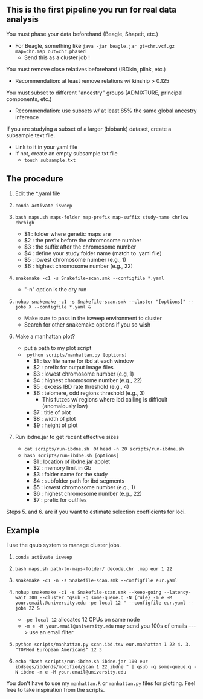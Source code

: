 ## This is the first pipeline you run for real data analysis

You must phase your data beforehand (Beagle, Shapeit, etc.)
- For Beagle, something like ` java -jar beagle.jar gt=chr.vcf.gz map=chr.map out=chr.phased `
    - Send this as a cluster job !

You must remove close relatives beforehand (IBDkin, plink, etc.)
- Recommendation: at least remove relations w/ kinship > 0.125

You must subset to different "ancestry" groups (ADMIXTURE, principal components, etc.)
- Recommendation: use subsets w/ at least 85% the same global ancestry inference

If you are studying a subset of a larger (biobank) dataset, create a subsample text file.
- Link to it in your yaml file
- If not, create an empty subsample.txt file
    - ` touch subsample.txt `

## The procedure

1. Edit the *.yaml file
2. ` conda activate isweep `
3. `bash maps.sh maps-folder map-prefix map-suffix study-name chrlow chrhigh`
    - $1 : folder where genetic maps are
    - $2 : the prefix before the chromosome number
    - $3 : the suffix after the chromosome number
    - $4 : define your study folder name (match to .yaml file)
    - $5 : lowest chromosome number (e.g., 1)
    - $6 : highest chromosome number (e.g., 22)

3. ` snakemake -c1 -s Snakefile-scan.smk --configfile *.yaml `
    - "-n" option is the dry run

4. `nohup snakemake -c1 -s Snakefile-scan.smk --cluster "[options]" --jobs X --configfile *.yaml & `
    - Make sure to pass in the isweep environment to cluster
    - Search for other snakemake options if you so wish

5. Make a manhattan plot?
    - put a path to my plot script
    - ` python scripts/manhattan.py [options]`
        - $1 : tsv file name for ibd at each window
        - $2 : prefix for output image files
        - $3 : lowest chromosome number (e.g, 1)
        - $4 : highest chromosome number (e.g., 22)
        - $5 : excess IBD rate threshold (e.g., 4)
        - $6 : telomere, odd regions threshold (e.g., 3)
            - This futzes w/ regions where ibd calling is difficult (anomalously low)
        - $7 : title of plot
        - $8 : width of plot
        - $9 : height of plot

6. Run ibdne.jar to get recent effective sizes
    - `cat scripts/run-ibdne.sh ` or `head -n 20 scripts/run-ibdne.sh `
    - `bash scripts/run-ibdne.sh [options] `
        - $1 : location of ibdne.jar applet
        - $2 : memory limit in Gb
        - $3 : folder name for the study
        - $4 : subfolder path for ibd segments
        - $5 : lowest chromosome number (e.g., 1)
        - $6 : highest chromosome number (e.g., 22)
        - $7 : prefix for outfiles 

Steps 5. and 6. are if you want to estimate selection coefficients for loci.

## Example

I use the qsub system to manage cluster jobs.

1. `conda activate isweep`
2. ` bash maps.sh path-to-maps-folder/ decode.chr .map eur 1 22 `
3. `snakemake -c1 -n -s Snakefile-scan.smk --configfile eur.yaml`

4. `nohup snakemake -c1 -s Snakefile-scan.smk --keep-going --latency-wait 300 --cluster "qsub -q some-queue.q -N {rule} -m e -M your.email.@university.edu -pe local 12 " --configfile eur.yaml --jobs 22 & `
    - `-pe local 12` allocates 12 CPUs on same node
     - `-m e -M your.email@university.edu` may send you 100s of emails ---> use an email filter

5. `python scripts/manhattan.py scan.ibd.tsv eur.manhattan 1 22 4. 3. "TOPMed European Americans" 12 3` 


6. ` echo "bash scripts/run-ibdne.sh ibdne.jar 100 eur ibdsegs/ibdends/modified/scan 1 22 ibdne " | qsub -q some-queue.q -N ibdne -m e -M your.email@university.edu `

You don't have to use my `manhattan.R` or `manhattan.py` files for plotting. Feel free to take inspiration from the scripts.